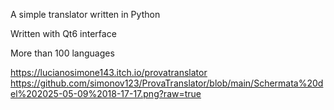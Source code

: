 

A simple translator written in Python 

Written with Qt6 interface 

More than 100 languages

https://lucianosimone143.itch.io/provatranslator​
https://github.com/simonov123/ProvaTranslator/blob/main/Schermata%20del%202025-05-09%2018-17-17.png?raw=true
